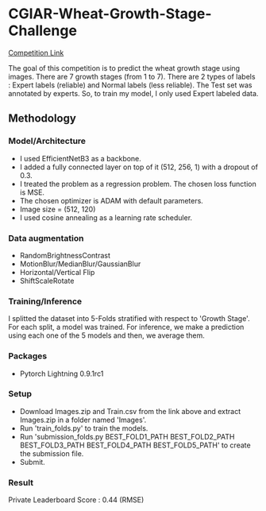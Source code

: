 # CGIAR-Wheat-Growth-Stage-Challenge

[Competition Link](https://zindi.africa/competitions/cgiar-wheat-growth-stage-challenge)

The goal of this competition is to predict the wheat growth stage using images. There are 7 growth stages (from 1 to 7). There are 2 types of labels : Expert labels (reliable) and Normal labels (less reliable). The Test set was annotated by experts. So, to train my model, I only used Expert labeled data.

## Methodology
### Model/Architecture
* I used EfficientNetB3 as a backbone.
* I added a fully connected layer on top of it (512, 256, 1) with a dropout of 0.3.
* I treated the problem as a regression problem. The chosen loss function is MSE.
* The chosen optimizer is ADAM with default parameters. 
* Image size = (512, 120)
* I used cosine annealing as a learning rate scheduler.

### Data augmentation
- RandomBrightnessContrast
- MotionBlur/MedianBlur/GaussianBlur
- Horizontal/Vertical Flip
- ShiftScaleRotate

### Training/Inference
I splitted the dataset into 5-Folds stratified with respect to 'Growth Stage'. For each split, a model was trained. For inference, we make a prediction using each one of the 5 models and then, we average them.

### Packages
- Pytorch Lightning 0.9.1rc1

### Setup
- Download Images.zip and Train.csv from the link above and extract Images.zip in a folder named 'Images'.
- Run 'train_folds.py' to train the models.
- Run 'submission_folds.py BEST_FOLD1_PATH BEST_FOLD2_PATH BEST_FOLD3_PATH BEST_FOLD4_PATH BEST_FOLD5_PATH' to create the submission file.
- Submit.

### Result
Private Leaderboard Score : 0.44 (RMSE)

